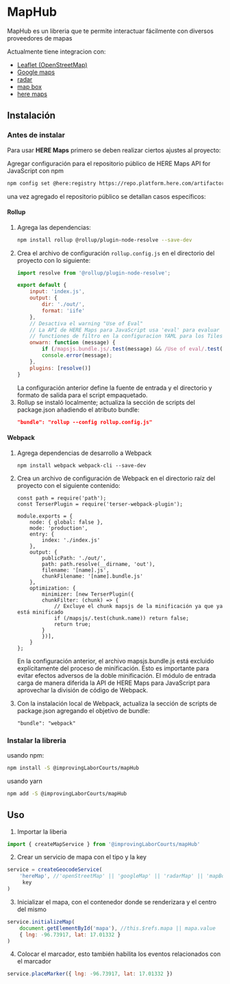 # MapHub

MapHub es un libreria que te permite interactuar fácilmente con diversos proveedores de mapas

Actualmente tiene integracion con:
- [Leaflet (OpenStreetMap)](https://leafletjs.com/reference.html)
- [Google maps](https://developers.google.com/maps/documentation/javascript)
- [radar](https://radar.com/documentation/maps/maps)
- [map box](https://docs.mapbox.com/mapbox-gl-js/guides/install/)
- [here maps](https://www.here.com/docs/bundle/maps-api-for-javascript-developer-guide/page/topics/get-started-bundling.html)

## Instalación
### Antes de instalar
Para usar **HERE Maps** primero se deben realizar ciertos ajustes al proyecto:

Agregar configuración para el repositorio público de HERE Maps API for JavaScript con npm

```sh
npm config set @here:registry https://repo.platform.here.com/artifactory/api/npm/maps-api-for-javascript/
```
una vez agregado el repositorio público se detallan casos específicos:
#### Rollup
1. Agrega las dependencias:
    ```sh
    npm install rollup @rollup/plugin-node-resolve --save-dev
    ```
2. Crea el archivo de configuración `rollup.config.js` en el directorio del proyecto con lo siguiente:
    ```js
    import resolve from '@rollup/plugin-node-resolve';
    
    export default {
        input: 'index.js',
        output: {
            dir: './out/',
            format: 'iife'
        },
        // Desactiva el warning "Use of Eval"
        // La API de HERE Maps para JavaScript usa 'eval' para evaluar
        // functiones de filtro en la configuracion YAML para los Tiles
        onwarn: function (message) {
            if (/mapsjs.bundle.js/.test(message) && /Use of eval/.test(message)) return;
            console.error(message);
        },
        plugins: [resolve()]
    }
    ```
    La configuración anterior define la fuente de entrada y el directorio y formato de salida para el script empaquetado.
3. Rollup se instaló localmente; actualiza la sección de scripts del package.json añadiendo el atributo bundle:
    ```json
    "bundle": "rollup --config rollup.config.js"
    ```
#### Webpack
1. Agrega dependencias de desarrollo a Webpack
    ```
    npm install webpack webpack-cli --save-dev
    ```
2. Crea un archivo de configuración de Webpack en el directorio raíz del proyecto con el siguiente contenido:
    ```
    const path = require('path');
    const TerserPlugin = require('terser-webpack-plugin');

    module.exports = {
        node: { global: false },
        mode: 'production',
        entry: {
            index: './index.js'
        },
        output: {
            publicPath: './out/',
            path: path.resolve(__dirname, 'out'),
            filename: '[name].js',
            chunkFilename: '[name].bundle.js'
        },
        optimization: {
            minimizer: [new TerserPlugin({
            chunkFilter: (chunk) => {
                // Excluye el chunk mapsjs de la minificación ya que ya está minificado
                if (/mapsjs/.test(chunk.name)) return false;
                return true;
            }
            })],
        }
    };
    ```
    En la configuración anterior, el archivo mapsjs.bundle.js está excluido explícitamente del proceso de minificación. Esto es importante para evitar efectos adversos de la doble minificación. El módulo de entrada carga de manera diferida la API de HERE Maps para JavaScript para aprovechar la división de código de Webpack.

3. Con la instalación local de Webpack, actualiza la sección de scripts de package.json agregando el objetivo de bundle:
    ```
    "bundle": "webpack"
    ```
### Instalar la libreria
usando npm:
```sh
npm install -S @improvingLaborCourts/mapHub
```
usando yarn
```sh
npm add -S @improvingLaborCourts/mapHub
```
## Uso
1. Importar la liberia
```js
import { createMapService } from '@improvingLaborCourts/mapHub'
```
2. Crear un servicio de mapa con el tipo y la key
```js
service = createGeocodeService(
    'hereMap', //'openStreetMap' || 'googleMap' || 'radarMap' || 'mapBox'
     key
)
```
3. Inicializar el mapa, con el contenedor donde se renderizara y el centro del mismo
```js
service.initializeMap(
    document.getElementById('mapa'), //this.$refs.mapa || mapa.value
    { lng: -96.73917, lat: 17.01332 }
)
```
4. Colocar el marcador, esto también habilita los eventos relacionados con el marcador
```js
service.placeMarker({ lng: -96.73917, lat: 17.01332 })
```
